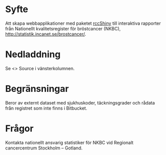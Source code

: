# Syfte

Att skapa webbapplikationer med paketet [rccShiny](https://bitbucket.org/cancercentrum/rccshiny) till interaktiva rapporter från Nationellt kvalitetsregister för bröstcancer (NKBC),  http://statistik.incanet.se/brostcancer/.

# Nedladdning

Se <> Source i vänsterkolumnen. 

# Begränsningar

Beror av externt dataset med sjukhuskoder, täckningsgrader och rådata från registret som inte finns i Bitbucket.

# Frågor

Kontakta nationellt ansvarig statistiker för NKBC vid Regionalt cancercentrum Stockholm – Gotland.
